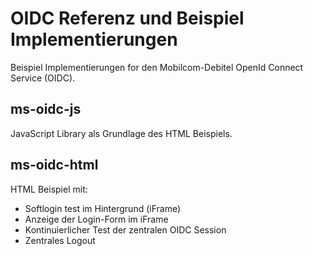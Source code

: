 # OIDC Referenz und Beispiel Implementierungen

Beispiel Implementierungen for den Mobilcom-Debitel OpenId Connect Service (OIDC).

## ms-oidc-js

JavaScript Library als Grundlage des HTML Beispiels.

## ms-oidc-html

HTML Beispiel mit:

+ Softlogin test im Hintergrund (iFrame)
+ Anzeige der Login-Form im iFrame
+ Kontinuierlicher Test der zentralen OIDC Session
+ Zentrales Logout 
